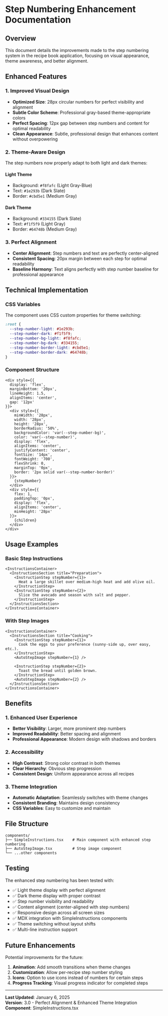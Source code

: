 # Step Numbering Enhancement Documentation

## Overview
This document details the improvements made to the step numbering system in the recipe book application, focusing on visual appearance, theme awareness, and better alignment.

## Enhanced Features

### 1. **Improved Visual Design**
- **Optimized Size**: 28px circular numbers for perfect visibility and alignment
- **Subtle Color Scheme**: Professional gray-based theme-appropriate colors
- **Perfect Spacing**: 12px gap between step numbers and content for optimal readability
- **Clean Appearance**: Subtle, professional design that enhances content without overpowering

### 2. **Theme-Aware Design**
The step numbers now properly adapt to both light and dark themes:

#### Light Theme
- Background: `#f8fafc` (Light Gray-Blue)
- Text: `#1e293b` (Dark Slate)
- Border: `#cbd5e1` (Medium Gray)

#### Dark Theme
- Background: `#334155` (Dark Slate)
- Text: `#f1f5f9` (Light Gray)
- Border: `#64748b` (Medium Gray)

### 3. **Perfect Alignment**
- **Center Alignment**: Step numbers and text are perfectly center-aligned
- **Consistent Spacing**: 20px margin between each step for optimal readability
- **Baseline Harmony**: Text aligns perfectly with step number baseline for professional appearance

## Technical Implementation

### CSS Variables
The component uses CSS custom properties for theme switching:

```css
:root {
  --step-number-light: #1e293b;
  --step-number-dark: #f1f5f9;
  --step-number-bg-light: #f8fafc;
  --step-number-bg-dark: #334155;
  --step-number-border-light: #cbd5e1;
  --step-number-border-dark: #64748b;
}
```

### Component Structure
```tsx
<div style={{ 
  display: 'flex', 
  marginBottom: '20px', 
  lineHeight: 1.5,
  alignItems: 'center',
  gap: '12px'
}}>
  <div style={{
    minWidth: '28px',
    width: '28px',
    height: '28px',
    borderRadius: '50%',
    backgroundColor: 'var(--step-number-bg)',
    color: 'var(--step-number)',
    display: 'flex',
    alignItems: 'center',
    justifyContent: 'center',
    fontSize: '14px',
    fontWeight: '700',
    flexShrink: 0,
    marginTop: '0px',
    border: '2px solid var(--step-number-border)'
  }}>
    {stepNumber}
  </div>
  <div style={{ 
    flex: 1,
    paddingTop: '0px',
    display: 'flex',
    alignItems: 'center',
    minHeight: '28px'
  }}>
    {children}
  </div>
</div>
```

## Usage Examples

### Basic Step Instructions
```tsx
<InstructionsContainer>
  <InstructionsSection title="Preparation">
    <InstructionStep stepNumber={1}>
      Heat a large skillet over medium-high heat and add olive oil.
    </InstructionStep>
    <InstructionStep stepNumber={2}>
      Slice the avocado and season with salt and pepper.
    </InstructionStep>
  </InstructionsSection>
</InstructionsContainer>
```

### With Step Images
```tsx
<InstructionsContainer>
  <InstructionsSection title="Cooking">
    <InstructionStep stepNumber={1}>
      Cook the eggs to your preference (sunny-side up, over easy, etc.).
    </InstructionStep>
    <AutoStepImage stepNumber={1} />
    
    <InstructionStep stepNumber={2}>
      Toast the bread until golden brown.
    </InstructionStep>
    <AutoStepImage stepNumber={2} />
  </InstructionsSection>
</InstructionsContainer>
```

## Benefits

### 1. **Enhanced User Experience**
- **Better Visibility**: Larger, more prominent step numbers
- **Improved Readability**: Better spacing and alignment
- **Professional Appearance**: Modern design with shadows and borders

### 2. **Accessibility**
- **High Contrast**: Strong color contrast in both themes
- **Clear Hierarchy**: Obvious step progression
- **Consistent Design**: Uniform appearance across all recipes

### 3. **Theme Integration**
- **Automatic Adaptation**: Seamlessly switches with theme changes
- **Consistent Branding**: Maintains design consistency
- **CSS Variables**: Easy to customize and maintain

## File Structure
```
components/
├── SimpleInstructions.tsx    # Main component with enhanced step numbering
├── AutoStepImage.tsx         # Step image component
└── ...other components
```

## Testing
The enhanced step numbering has been tested with:
- ✅ Light theme display with perfect alignment
- ✅ Dark theme display with proper contrast
- ✅ Step number visibility and readability
- ✅ Content alignment (center-aligned with step numbers)
- ✅ Responsive design across all screen sizes
- ✅ MDX integration with SimpleInstructions components
- ✅ Theme switching without layout shifts
- ✅ Multi-line instruction support

## Future Enhancements
Potential improvements for the future:
1. **Animation**: Add smooth transitions when theme changes
2. **Customization**: Allow per-recipe step number styling
3. **Icons**: Option to use icons instead of numbers for certain steps
4. **Progress Tracking**: Visual progress indicator for completed steps

---

**Last Updated**: January 6, 2025  
**Version**: 3.0 - Perfect Alignment & Enhanced Theme Integration  
**Component**: SimpleInstructions.tsx
